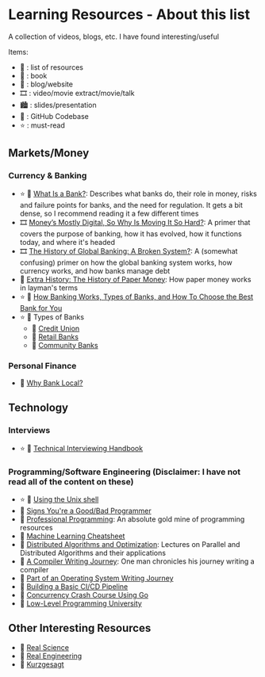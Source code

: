 # Learning Resources - About this list

A collection of videos, blogs, etc. I have found interesting/useful

Items:
- 🧰 : list of resources
- 📖 : book
- 📄 : blog/website
- 🎞 : video/movie extract/movie/talk
- 🏙 : slides/presentation
- 💽 : GitHub Codebase
- ⭐️ : must-read

## Markets/Money

### Currency & Banking
- ⭐️ 📄 [What Is a Bank?](https://www.imf.org/external/pubs/ft/fandd/2012/03/basics.htm): Describes 
  what banks do, their role in money, risks and failure points for banks, and the need for regulation.
  It gets a bit dense, so I recommend reading it a few different times
- 🎞 [Money’s Mostly Digital, So Why Is Moving It So Hard?](https://www.youtube.com/watch?v=8xzINLykprA): 
  A primer that covers the purpose of banking, how it has evolved, how it functions today, 
  and where it's headed
- 🎞 [The History of Global Banking: A Broken System?](https://www.youtube.com/watch?v=aIQY44LCIjc):
  A (somewhat confusing) primer on how the global banking system works, how currency works, and how
  banks manage debt
- 🧰 [Extra History: The History of Paper Money](https://www.youtube.com/playlist?list=PLhyKYa0YJ_5CL-krstYn532QY1Ayo27s1):
  How paper money works in layman's terms
- ⭐️ 📄 [How Banking Works, Types of Banks, and How To Choose the Best Bank for You](https://www.investopedia.com/terms/b/bank.asp)
- ⭐️ 📄 Types of Banks
    - 📄 [Credit Union](https://www.investopedia.com/terms/c/creditunion.asp)
    - 📄 [Retail Banks](https://www.investopedia.com/terms/r/retailbanking.asp)
    - 📄 [Community Banks](https://www.investopedia.com/what-is-a-community-bank-5069678)


### Personal Finance
- 📄 [Why Bank Local?](https://banklocal.info/why-bank-local)
<!-- ### Securities (Stocks & Bonds)
#### Stocks

#### Bonds

## Finance & Investing -->

## Technology

### Interviews
- ⭐️ 📖 [Technical Interviewing Handbook](https://www.techinterviewhandbook.org/software-engineering-interview-guide/)


### Programming/Software Engineering (Disclaimer: I have not read all of the content on these)
- ⭐️ 📄 [Using the Unix shell](https://ubuntu.com/tutorials/command-line-for-beginners#1-overview)
- 📄 [Signs You're a Good/Bad Programmer](https://github.com/daryllxd/lifelong-learning/blob/master/programming/philosophy/google-signs-youre-a-good-or-bad-programmer.md)
- 🧰 [Professional Programming](https://github.com/charlax/professional-programming): An absolute gold mine of programming resources
- 📄 [Machine Learning Cheatsheet](https://github.com/afshinea/stanford-cs-229-machine-learning)
- 🧰 [Distributed Algorithms and Optimization](https://stanford.edu/~rezab/dao/): Lectures on Parallel and Distributed Algorithms and their applications
- 🧰 [A Compiler Writing Journey](https://github.com/DoctorWkt/acwj): One man chronicles his journey writing a compiler
- 🧰 [Part of an Operating System Writing Journey](https://github.com/s-matyukevich/raspberry-pi-os)
- 📄 [Building a Basic CI/CD Pipeline](https://github.blog/2022-02-02-build-ci-cd-pipeline-github-actions-four-steps/)
- 🧰 [Concurrency Crash Course Using Go](https://github.com/ChrisGora/ccc)
- 🧰 [Low-Level Programming University](https://github.com/gurugio/lowlevelprogramming-university)


## Other Interesting Resources
- 🧰 [Real Science](https://www.youtube.com/c/realscience)
- 🧰 [Real Engineering](https://www.youtube.com/channel/UCR1IuLEqb6UEA_zQ81kwXfg)
- 🧰 [Kurzgesagt](https://www.youtube.com/c/inanutshell/about)
